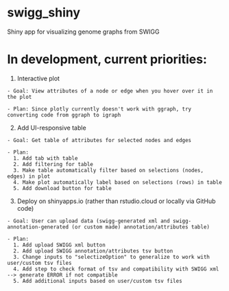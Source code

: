 # swigg_shiny
Shiny app for visualizing genome graphs from SWIGG

# In development, current priorities:

  1. Interactive plot
  
    - Goal: View attributes of a node or edge when you hover over it in the plot
    
    - Plan: Since plotly currently doesn't work with ggraph, try converting code from ggraph to igraph
  
  2. Add UI-responsive table
  
    - Goal: Get table of attributes for selected nodes and edges
    
    - Plan: 
      1. Add tab with table
      2. Add filtering for table
      3. Make table automatically filter based on selections (nodes, edges) in plot
      4. Make plot automatically label based on selections (rows) in table
      5. Add download button for table 

  3. Deploy on shinyapps.io (rather than rstudio.cloud or locally via GitHub code)
  
    - Goal: User can upload data (swigg-generated xml and swigg-annotation-generated (or custom made) annotation/attributes table)
    
    - Plan:
      1. Add upload SWIGG xml button
      2. Add upload SWIGG annotation/attributes tsv button
      3. Change inputs to "selectizeOption" to generalize to work with user/custom tsv files
      4. Add step to check format of tsv and compatibility with SWIGG xml --> generate ERROR if not compatible
      5. Add additional inputs based on user/custom tsv files
